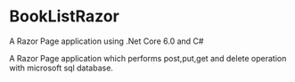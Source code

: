 # BookListRazor
A Razor Page application using .Net Core 6.0 and C#

A Razor Page application which performs post,put,get and delete operation with microsoft sql database.
